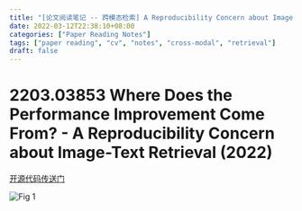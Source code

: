 ```yaml
---
title: "[论文阅读笔记 -- 跨模态检索] A Reproducibility Concern about Image-Text Retrieval (2022)"
date: 2022-03-12T22:38:10+08:00
categories: ["Paper Reading Notes"]
tags: ["paper reading", "cv", "notes", "cross-modal", "retrieval"]
draft: false
---
```


# 2203.03853 Where Does the Performance Improvement Come From? - A Reproducibility Concern about Image-Text Retrieval (2022)

[开源代码传送门](https://github.com/WangFei-2019/Image-text-Retrieval)

![Fig 1](/images/2022/PRN210/1.png)
